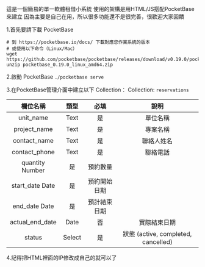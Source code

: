 這是一個簡易的單一軟體租借小系統
使用的架構是用HTML/JS搭配PocketBase來建立
因為主要是自己在用，所以很多功能還不是很完善，很歡迎大家回饋

1.首先要請下載 PocketBase
```
# 到 https://pocketbase.io/docs/ 下載對應您作業系統的版本
# 或使用以下命令（Linux/Mac）
wget https://github.com/pocketbase/pocketbase/releases/download/v0.19.0/pocketbase_0.19.0_linux_amd64.zip
unzip pocketbase_0.19.0_linux_amd64.zip
```
2.啟動 PocketBase
`./pocketbase serve`

3.在PocketBase管理介面中建立以下 Collection：
Collection: `reservations`

|  欄位名稱  | 類型  | 必填  | 說明  |
| :--: | :-----------: | :---: | :-----: |
|  unit_name  | Text  | 是  | 單位名稱  |
|  project_name  | Text  | 是  | 專案名稱  |
|  contact_name  | Text  | 是  | 聯絡人姓名  |
|   contact_phone  | Text  | 是  | 聯絡電話  |
|  quantity	Number | 是 | 預約數量  |
|  start_date	Date | 是 | 預約開始日期  |
|  end_date	Date | 是 | 預計結束日期  |
|  actual_end_date | Date | 否 | 實際結束日期  |
|  status | Select | 是 | 狀態 (active, completed, cancelled)  |

4.記得把HTML裡面的IP修改成自己的就可以了
